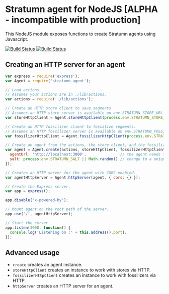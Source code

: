 # Stratumn agent for NodeJS [ALPHA - incompatible with production]

This NodeJS module exposes functions to create Stratumn agents using Javascript.

[![Build Status](https://travis-ci.org/stratumn/agent-js.svg?branch=master)](https://travis-ci.org/stratumn/agent-js)
[![Build Status](https://david-dm.org/stratumn/agent-js.svg)](https://david-dm.org/stratumn/agent-js) 

## Creating an HTTP server for an agent

```javascript
var express = require('express');
var Agent = require('stratumn-agent');

// Load actions.
// Assumes your actions are in ./lib/actions.
var actions = require('./lib/actions');

// Create an HTTP store client to save segments.
// Assumes an HTTP store server is available on env.STRATUMN_STORE_URL or http://store:5000.
var storeHttpClient = Agent.storeHttpClient(process.env.STRATUMN_STORE_URL || 'http://store:5000');

// Create an HTTP fossilizer client to fossilize segments.
// Assumes an HTTP fossilizer server is available on env.STRATUMN_FOSSILIZER_URL or http://fossilizer:6000.
var fossilizerHttpClient = Agent.fossilizerHttpClient(process.env.STRATUMN_FOSSILIZER_URL || 'http://fossilizer:6000');

// Create an agent from the actions, the store client, and the fossilizer client.
var agent = Agent.create(actions, storeHttpClient, fossilizerHttpClient, {
  agentUrl: 'http://localhost:3000',               // the agent needs to know its root URL,
  salt: process.env.STRATUMN_SALT || Math.random() // change to a unique salt
});

// Creates an HTTP server for the agent with CORS enabled.
var agentHttpServer = Agent.httpServer(agent, { cors: {} });

// Create the Express server.
var app = express();

app.disable('x-powered-by');

// Mount agent on the root path of the server.
app.use('/', agentHttpServer);

// Start the server.
app.listen(3000, function() {
  console.log('Listening on :' + this.address().port);
});
```

## Advanced usage

- `create` creates an agent instance.
- `storeHttpClient` creates an instance to work with stores via HTTP.
- `fossilizerHttpClient` creates an instance to work with fossilizers via HTTP.
- `httpServer` creates an HTTP server for an agent.

